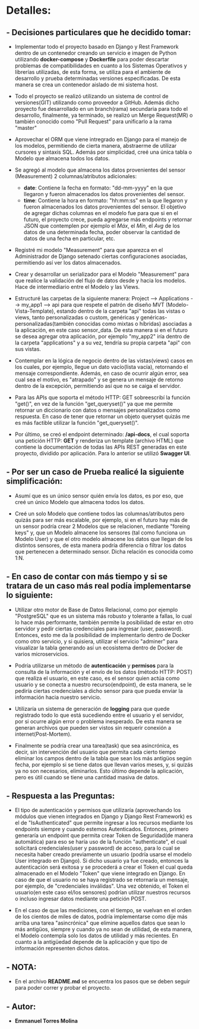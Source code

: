 # Detalles:

## - Decisiones particulares que he decidido tomar:

- Implementar todo el proyecto basado en Django y Rest Framework dentro de un contenedor creando un servicio e imagen de Python utilizando **docker-compose** y **Dockerfile** para poder descartar problemas de compatibilidades en cuanto a los Sistemas Operativos y librerías utilizadas, de esta forma, se utiliza para el ambiente de desarrollo y prueba determinadas versiones especificadas. De esta manera se crea un contenedor aislado de mi sistema host.

- Todo el proyecto se realizó utilizando un sistema de control de versiones(GIT) utilizando como proveedor a GitHub. Además dicho proyecto fue desarrollado en un branch(rama) secundaria para todo el desarrollo, finalmente, ya terminado, se realizó un Merge Request(MR) o también conocido como "Pull Request" para unificarlo a la rama "master"

- Aprovechar el ORM que viene intregrado en Django para el manejo de los modelos, permitiendo de cierta manera, abstraerme de utilizar cursores y sintaxis SQL. Además por simplicidad, creé una única tabla o Modelo que almacena todos los datos.

- Se agregó al modelo que almacena los datos provenientes del sensor (Measurement) 2 columnas/atributos adicionales:
    - **date**: Contiene la fecha en formato: "dd-mm-yyyy" en la que llegaron y fueron almacenados los datos provenientes del sensor.
    - **time**: Contiene la hora en formato: "hh:mm:ss" en la que llegaron y fueron almacenados los datos provenientes del sensor.
El objetivo de agregar dichas columnas en el modelo fue para que si en el futuro, el proyecto crece, pueda agregarse más endpoints y retornar JSON que contemplen por ejemplo el *Máx*, el *Mín*, el *Avg* de los datos de una determinada fecha, poder observar la cantidad de datos de una fecha en particular, etc.

- Registré mi modelo "Measurement" para que aparezca en el Administrador de Django setenado ciertas configuraciones asociadas, permitiendo así ver los datos almacenados.

- Crear y desarrollar un serializador para el Modelo "Measurement" para que realice la validación del flujo de datos desde y hacia los modelos. Hace de intermediario entre el Modelo y las Views.

- Estructuré las carpetas de la siguiente manera: Project --> Applications --> my_app1 --> api para que respete el patrón de diseño MVT (Modelo-Vista-Template), estando dentro de la carpeta "api" todas las vistas o views, tanto personalizadas o custom, genéricas y genéricas-personalizadas(también conocidas como mixtas o híbridas) asociadas a la aplicación, en este caso sensor_data.
De esta manera si en el futuro se desea agregar otra aplicación, por ejemplo "my_app2" iría dentro de la carpeta "applications" y a su vez, tendría su propia carpeta "api" con sus vistas.

- Contemplar en la lógica de negocio dentro de las vistas(views) casos en los cuales, por ejemplo, llegue un dato vacío(lista vacía), retornando el mensaje correspondiente. Además, en caso de ocurrir algún error, sea cual sea el motivo, es "atrapado" y se genera un mensaje de retorno dentro de la excepción, permitiendo así que no se caiga el servidor.

- Para las APIs que soporta el método HTTP: GET sobreescribí la función "get()", en vez de la función "get_queryset()" ya que me permite retornar un diccionario con datos o mensajes personalizados como respuesta. En caso de tener que retornar un objeto queryset quizás me es más factible utilizar la función "get_queryset()". 

- Por último, se creó el endpoint determinado: **/api-docs**, el cual soporta una petición HTTP: **GET** y renderiza un template (archivo HTML) que contiene la documentación de todas las APIs REST generadas en este proyecto, dividido por aplicación. Para lo anterior se utilizó **Swagger UI**.

## - Por ser un caso de Prueba realicé la siguiente simplificación:

- Asumí que es un único sensor quién envía los datos, es por eso, que creé un único Modelo que almacena todos los datos.

- Creé un solo Modelo que contiene todos las columnas/atributos pero quizás para ser más escalable, por ejemplo, si en el futuro hay más de un sensor podría crear 2 Modelos que se relacionen, mediante "foreing keys" y, que un Modelo almacene los sensores (tal como funciona un Modelo User) y que el otro modelo almacene los datos que llegan de los distintos sensores, de esta manera podría diferencia o filtrar los datos que pertenecen a determinado sensor. Dicha relación es conocida como 1:N.

## - En caso de contar con más tiempo y si se tratara de un caso más real podía implementarse lo siguiente:

- Utilizar otro motor de Base de Datos Relacional, como por ejemplo "PostgreSQL" que es un sistema más robusto y tolerante a fallas, lo cual lo hace más performante, también permite la posibilidad de estar en otro servidor y pedir ciertas credenciales para ingresar (user, password). Entonces, esto me da la posibilidad de implementarlo dentro de Docker como otro servicio, y si quisiera, utilizar el servicio "adminer" para visualizar la tabla generando así un ecosistema dentro de Docker de varios microservicios.

- Podría utilizarse un método de **autenticación** y **permisos** para la consulta de la información y el envío de los datos (método HTTP: POST) que realiza el usuario, en este caso, es el sensor quien actúa como usuario y se conecta a nuestro recurso(endpoint), de esta manera, se le pediría ciertas credenciales a dicho sensor para que pueda enviar la información hacia nuestro servicio.

- Utilizaría un sistema de generación de **logging** para que quede registrado todo lo que está sucediendo entre el usuario y el servidor, por si ocurre algún error o problema inesperado. De esta manera se generan archivos que pueden ser vistos sin requerir conexión a internet(Post-Mortem).

- Finalmente se podría crear una tarea(task) que sea asincrónica, es decir, sin intervención del usuario que permita cada cierto tiempo eliminar los campos dentro de la tabla que sean los más antigüos según fecha, por ejemplo si se tiene datos que llevan varios meses, y, si quizás ya no son necesarios, eliminarlos. Esto último depende la aplicación, pero es útil cuando se tiene una cantidad masiva de datos.

## - Respuesta a las Preguntas:

- El tipo de autenticación y permisos que utilizaría (aprovechando los módulos que vienen integrados en Django y Django Rest Framework) es el de "IsAuthenticated" que permite ingresar a los recursos mediante los endpoints siempre y cuando estemos Autenticados. Entonces, primero generaría un endpoint que permita crear Token de Seguridad(de manera automática) para eso se haría uso de la función "authenticate", el cual solicitará credenciales(user y password) de acceso, para lo cual se necesita haber creado previamente un usuario (podría usarse el modelo User integrado en Django). Si dicho usuario ya fue creado, entonces la autenticación será exitosa y se procederá a crear el Token el cual queda almacenado en el Modelo "Token" que viene integrado en Django. En caso de que el usuario no se haya registrado se retornaría un mensaje, por ejemplo, de "credenciales inválidas".
Una vez obtenido, el Token el usuario(en este caso el/los sensores) podrían utilizar nuestros recursos o incluso ingresar datos mediante una petición POST.

- En el caso de que las mediciones, con el tiempo, se vuelvan en el orden de los cientos de miles de datos, podría implementarse como dije más arriba una tarea "asincrónica" que elimine aquellos datos que sean lo más antigüos, siempre y cuando ya no sean de utilidad, de esta manera, el Modelo contempla solo los datos de utilidad y más recientes. En cuanto a la antigüedad depende de la aplicación y que tipo de información representen dichos datos.

## - NOTA:

 - En el archivo **README.md** se encuentra los pasos que se deben seguir para poder correr y probar el proyecto.

## - Autor:
 - **Emmanuel Torres Molina**